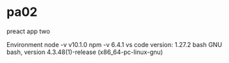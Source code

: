 # pa02
preact app two

Environment
node -v
  v10.1.0
npm -v
  6.4.1
vs code
  version: 1.27.2
bash
  GNU bash, version 4.3.48(1)-release (x86_64-pc-linux-gnu)
